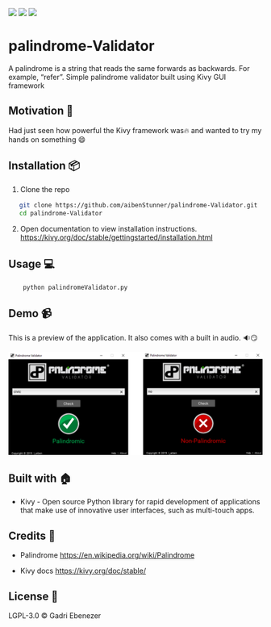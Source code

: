 ![](https://img.shields.io/maintenance/no/2018.svg)
![](https://img.shields.io/github/license/aibenStunner/palindrome-Validator.svg)
![](https://img.shields.io/github/repo-size/aibenStunner/palindrome-Validator.svg)
# palindrome-Validator
A palindrome is a string that reads the same forwards as backwards. For example, “refer”.  Simple palindrome validator built using Kivy GUI framework

## Motivation :seedling:
 Had just seen how powerful the Kivy framework was:fire: and wanted to try my hands on something :smile:
 
## Installation :package:
1. Clone the repo
```bash
   git clone https://github.com/aibenStunner/palindrome-Validator.git
   cd palindrome-Validator
```
2. Open documentation to view installation instructions.
  https://kivy.org/doc/stable/gettingstarted/installation.html

## Usage :computer:

```bash
    python palindromeValidator.py
```

## Demo :video_camera:

This is a preview of the application. It also comes with a built in audio. :sound::smirk:

![](images/img.png)


## Built with :house:

- Kivy - Open source Python library for rapid development of applications that make use of innovative user interfaces, such as multi-touch apps.
## Credits :open_book:
- Palindrome
  https://en.wikipedia.org/wiki/Palindrome
  
- Kivy docs
  https://kivy.org/doc/stable/
  
  
 ## License :key:
 
 LGPL-3.0
 &copy; Gadri Ebenezer
